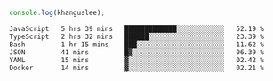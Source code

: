 ```js
console.log(khanguslee);
```

<!--START_SECTION:waka-->

```text
JavaScript   5 hrs 39 mins   █████████████░░░░░░░░░░░░   52.19 %
TypeScript   2 hrs 32 mins   ██████░░░░░░░░░░░░░░░░░░░   23.39 %
Bash         1 hr 15 mins    ███░░░░░░░░░░░░░░░░░░░░░░   11.62 %
JSON         41 mins         █▓░░░░░░░░░░░░░░░░░░░░░░░   06.39 %
YAML         15 mins         ▓░░░░░░░░░░░░░░░░░░░░░░░░   02.42 %
Docker       14 mins         ▓░░░░░░░░░░░░░░░░░░░░░░░░   02.21 %
```

<!--END_SECTION:waka-->

<!--
**khanguslee/khanguslee** is a ✨ _special_ ✨ repository because its `README.md` (this file) appears on your GitHub profile.

Here are some ideas to get you started:

- 🔭 I’m currently working on ...
- 🌱 I’m currently learning ...
- 👯 I’m looking to collaborate on ...
- 🤔 I’m looking for help with ...
- 💬 Ask me about ...
- 📫 How to reach me: ...
- 😄 Pronouns: ...
- ⚡ Fun fact: ...
-->
